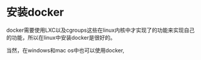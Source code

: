 安装docker
========

docker需要使用LXC以及cgroups这些在linux内核中才实现了的功能来实现自己的功能，所以在linux中安装docker是很好的。

当然，在windows和mac os中也可以使用docker,
